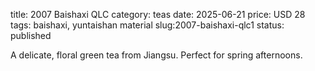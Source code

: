 title: 2007 Baishaxi QLC
category: teas
date: 2025-06-21
price: USD 28
tags: baishaxi, yuntaishan material
slug:2007-baishaxi-qlc1
status: published

A delicate, floral green tea from Jiangsu. Perfect for spring afternoons.
